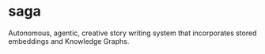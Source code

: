 # saga
Autonomous, agentic, creative story writing system that incorporates stored embeddings and Knowledge Graphs.
